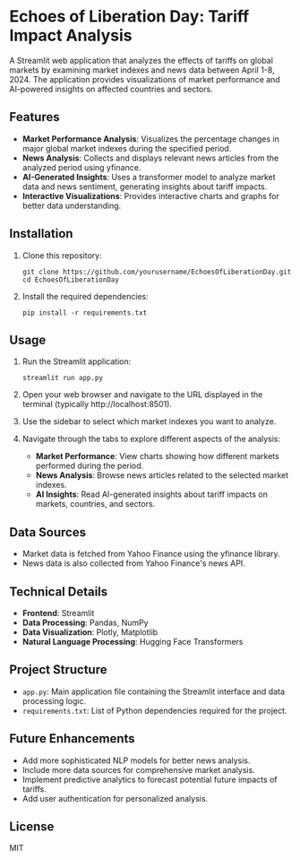 # Echoes of Liberation Day: Tariff Impact Analysis

A Streamlit web application that analyzes the effects of tariffs on global markets by examining market indexes and news data between April 1-8, 2024. The application provides visualizations of market performance and AI-powered insights on affected countries and sectors.

## Features

- **Market Performance Analysis**: Visualizes the percentage changes in major global market indexes during the specified period.
- **News Analysis**: Collects and displays relevant news articles from the analyzed period using yfinance.
- **AI-Generated Insights**: Uses a transformer model to analyze market data and news sentiment, generating insights about tariff impacts.
- **Interactive Visualizations**: Provides interactive charts and graphs for better data understanding.

## Installation

1. Clone this repository:
   ```
   git clone https://github.com/yourusername/EchoesOfLiberationDay.git
   cd EchoesOfLiberationDay
   ```

2. Install the required dependencies:
   ```
   pip install -r requirements.txt
   ```

## Usage

1. Run the Streamlit application:
   ```
   streamlit run app.py
   ```

2. Open your web browser and navigate to the URL displayed in the terminal (typically http://localhost:8501).

3. Use the sidebar to select which market indexes you want to analyze.

4. Navigate through the tabs to explore different aspects of the analysis:
   - **Market Performance**: View charts showing how different markets performed during the period.
   - **News Analysis**: Browse news articles related to the selected market indexes.
   - **AI Insights**: Read AI-generated insights about tariff impacts on markets, countries, and sectors.

## Data Sources

- Market data is fetched from Yahoo Finance using the yfinance library.
- News data is also collected from Yahoo Finance's news API.

## Technical Details

- **Frontend**: Streamlit
- **Data Processing**: Pandas, NumPy
- **Data Visualization**: Plotly, Matplotlib
- **Natural Language Processing**: Hugging Face Transformers

## Project Structure

- `app.py`: Main application file containing the Streamlit interface and data processing logic.
- `requirements.txt`: List of Python dependencies required for the project.

## Future Enhancements

- Add more sophisticated NLP models for better news analysis.
- Include more data sources for comprehensive market analysis.
- Implement predictive analytics to forecast potential future impacts of tariffs.
- Add user authentication for personalized analysis.

## License

MIT